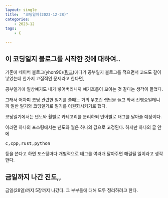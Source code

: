 ```yaml
---
layout: single
title:  "코딩일지(2023-12-28)"
categories: 
    - 2023-12
tags:
    - C

---
```








## 이 코딩일지 블로그를 시작한 것에 대하여..

기존에 네이버 블로그(yhon90)([링크](https://blog.naver.com/yhon89))에다가 공부일지 블로그를 적으면서 코드도 같이 넣었는데 한가지 고질적인 문제라고 한다면,

공부일기에 일상얘기도 내가 넣어버리니까 얘기흐름이 꼬이는 것 같다는 생각이 들었다. 

그래서 어차피 코딩 관련한 일기를 쓸때는 거의 무조건 랩탑을 들고 와서 진행중일테니까 일반 일기와 코딩일기로 일기를 이원화시키기로 했다.

코딩일기에서는 년도와 월별로 카테고리를 분리하되 언어별로 태그를 달아줄 예정이다.

이러면 하나의 포스팅에서는 년도와 월은 하나의 값으로 고정된다. 하지만 하나의 글 안에 <pre>c,cpp,rust,python</pre> 등을 쓴다고 하면 포스팅마다 개별적으로 태그를 여러개 달아주면 해결될 일이라고 생각한다.





## 금일까지 나간 진도,,

금일(28일)까지 5장까지 나갔다. 그 부부들에 대해 모두 정리하려고 한다.



